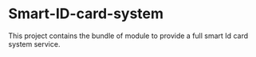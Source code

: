 # Smart-ID-card-system
This project contains the bundle of module to provide a full smart Id card system service. 

